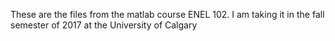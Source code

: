 These are the files from the matlab course ENEL 102. I am taking it in the fall semester of 2017 at the University of Calgary